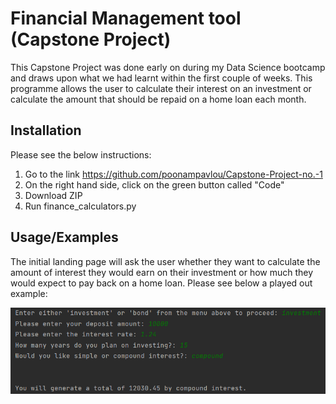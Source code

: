 
# Financial Management tool (Capstone Project)

This Capstone Project was done early on during my Data Science bootcamp and draws upon what we had learnt within the first couple of weeks. This programme allows the user to calculate their interest on an investment or calculate the amount that should be repaid on a home loan each month.

## Installation
Please see the below instructions:

1. Go to the link https://github.com/poonampavlou/Capstone-Project-no.-1
2. On the right hand side, click on the green button called "Code"
3. Download ZIP
4. Run finance_calculators.py
    
## Usage/Examples

The initial landing page will ask the user whether they want to calculate the amount of interest they would earn
on their investment or how much they would expect to pay back on a home loan. Please see below a played out example:

![img.png](img.png)
